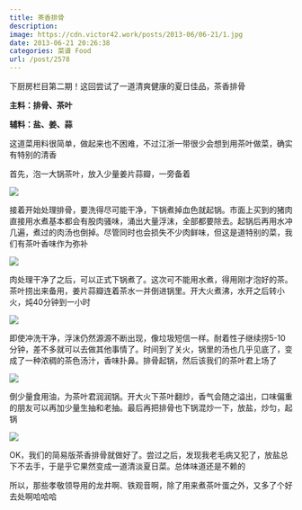 ```yaml
---
title: 茶香排骨
description: 
image: https://cdn.victor42.work/posts/2013-06/06-21/1.jpg
date: 2013-06-21 20:26:38
categories: 菜谱 Food
url: /post/2578
---
```


下厨房栏目第二期！这回尝试了一道清爽健康的夏日佳品，茶香排骨

**主料：排骨、茶叶**

**辅料：盐、姜、蒜**

这道菜用料很简单，做起来也不困难，不过江浙一带很少会想到用茶叶做菜，确实有特别的清香

首先，泡一大锅茶叶，放入少量姜片蒜瓣，一旁备着

![](https://cdn.victor42.work/posts/2013-06/06-21/2.jpg)

接着开始处理排骨，要洗得尽可能干净，下锅煮掉血色就起锅。市面上买到的猪肉直接用水煮基本都会有股肉骚味，涌出大量浮沫，全部都要除去。起锅后再用水冲几遍，煮过的肉汤也倒掉。尽管同时也会损失不少肉鲜味，但这是道特别的菜，我们有茶叶香味作为弥补

![](https://cdn.victor42.work/posts/2013-06/06-21/3.jpg)

肉处理干净了之后，可以正式下锅煮了。这次可不能用水煮，得用刚才泡好的茶。茶叶捞出来备用，姜片蒜瓣连着茶水一并倒进锅里。开大火煮沸，水开之后转小火，炖40分钟到一小时

![](https://cdn.victor42.work/posts/2013-06/06-21/4.jpg)

即使冲洗干净，浮沫仍然源源不断出现，像垃圾短信一样。耐着性子继续捞5-10分钟，差不多就可以去做其他事情了。时间到了关火，锅里的汤也几乎见底了，变成了一种浓稠的茶色汤汁，香味扑鼻。排骨起锅，然后该我们的茶叶君上场了

![](https://cdn.victor42.work/posts/2013-06/06-21/5.jpg)

倒少量食用油，为茶叶君润润锅。开大火下茶叶翻炒，香气会随之溢出，口味偏重的朋友可以再加少量生抽和老抽。最后再把排骨也下锅混炒一下，放盐，炒匀，起锅

![](https://cdn.victor42.work/posts/2013-06/06-21/6.jpg)

OK，我们的简易版茶香排骨就做好了。尝过之后，发现我老毛病又犯了，放盐总下不去手，于是乎它果然变成一道清淡夏日菜。总体味道还是不赖的

所以，那些孝敬领导用的龙井啊、铁观音啊，除了用来煮茶叶蛋之外，又多了个好去处啊哈哈哈